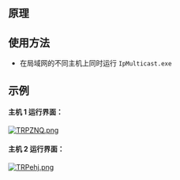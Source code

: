 ## 原理


## 使用方法

+ 在局域网的不同主机上同时运行 `IpMulticast.exe` 

## 示例

<h4>主机 1 运行界面：</h4>

[![TRPZNQ.png](https://s4.ax1x.com/2021/12/30/TRPZNQ.png)](https://imgtu.com/i/TRPZNQ)

<h4>主机 2 运行界面：</h4>

[![TRPehj.png](https://s4.ax1x.com/2021/12/30/TRPehj.png)](https://imgtu.com/i/TRPehj)
